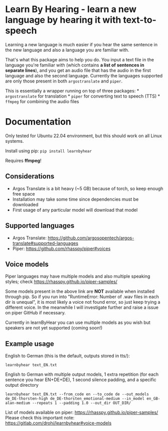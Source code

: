 # Learn By Hearing - learn a new language by hearing it with text-to-speech

Learning a new language is much easier if you hear the same sentence in the new language and also a language you are familiar with.

That's what this package aims to help you do.  You input a text file in the language you're familiar with (which contains **a list of sentences in separate lines**), and you get an audio file that has the audio in the first language and also the second language.  Currently the languages supported are only those present in both `argostranslate` and `piper`.

This is essentially a wrapper running on top of three packages:
    * `argostranslate` for translation
    * `piper` for converting text to speech (TTS)
    * `ffmpeg` for combining the audio files

# Documentation

Only tested for Ubuntu 22.04 environment, but this should work on all Linux systems.

Install using pip: `pip install learnbyhear`

Requires **ffmpeg**!

## Considerations

- Argos Translate is a bit heavy (~5 GB) because of torch, so keep enough free space
- Installation may take some time since dependencies must be downloaded
- First usage of any particular model will download that model

## Supported languages

- Argos Translate: https://github.com/argosopentech/argos-translate#supported-languages
- Piper: https://github.com/rhasspy/piper#voices

## Voice models

Piper languages may have multiple models and also multiple speaking styles; check https://rhasspy.github.io/piper-samples/

Some models present in the above link are **NOT** available when installed through pip.  So if you run into "RuntimeError: Number of .wav files in each dir is unequal", it is most likely a voice not found error, so just keep trying a different voice.  In the meanwhile I will investigate further and raise a issue on piper GitHub if necessary.

Currently in learnByHear you can use multiple models as you wish but speakers are not yet supported (coming soon!)

## Example usage

English to German (this is the default, outputs stored in tts/):
```
learnbyhear text_EN.txt 
```

English to German with multiple output models, 1 extra repetition (for each sentence you hear EN+DE+DE), 1 second silence padding, and a specific output directory
```
learnbyhear text_EN.txt --from_code en --to_code de --out_models de_DE-thorsten-high de_DE-thorsten_emotional-medium --in_model en_GB-alan-medium --repeats 1 --padding 1.0 --out_dir OUT_DIR/ 
```

List of models available on piper: https://rhasspy.github.io/piper-samples/ Please check this important note: https://gitlab.com/drohi/learnbyhear#voice-models


